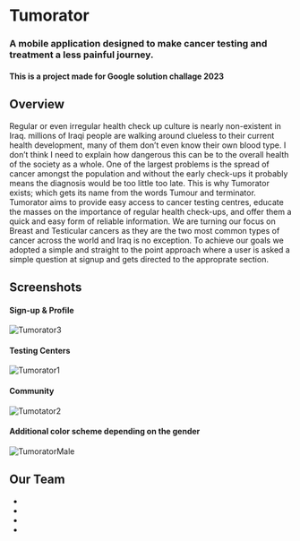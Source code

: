 # Tumorator
### A mobile application designed to make cancer testing and treatment a less painful journey.

#### This is a project made for Google solution challage 2023

## Overview

Regular or even irregular health check up culture is nearly non-existent in Iraq. millions of Iraqi people are walking around clueless to their current health development, many of them don’t even know their own blood type. I don’t think I need to explain how dangerous this can be to the overall health of the society as a whole.
One of the largest problems is the spread of cancer amongst the population and without the early check-ups it probably means the diagnosis would be too little too late.
This is why Tumorator exists; which gets its name from the words Tumour and terminator.
Tumorator aims to provide easy access to cancer testing centres, educate the masses on the importance of regular health check-ups, and offer them a quick and easy form of reliable information.
We are turning our focus on Breast and Testicular cancers as they are the two most common types of cancer across the world and Iraq is no exception.
To achieve our goals we adopted a simple and straight to the point approach where a user is asked a simple question at signup and gets directed to the approprate section.

## Screenshots

#### Sign-up & Profile
![Tumorator3](https://user-images.githubusercontent.com/129291090/228678125-fe96be10-3249-45ab-9507-6a2456f973de.png)

#### Testing Centers
![Tumorator1](https://user-images.githubusercontent.com/129291090/228678176-f94a1b6b-dd26-4df0-a251-337228e23103.png)

#### Community
![Tumotator2](https://user-images.githubusercontent.com/129291090/228678239-d510406e-625b-4521-ba69-037765273461.png)

#### Additional color scheme depending on the gender
![TumoratorMale](https://user-images.githubusercontent.com/129291090/228678295-43608614-9248-443e-9207-027da732c00c.png)

## Our Team

-
-
-
-
